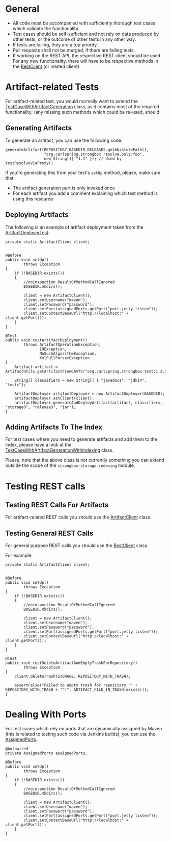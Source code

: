 # General

* All code must be accompanied with sufficiently thorough test cases which validate the functionality.
* Test cases should be self-sufficient and not rely on data produced by other tests, or the outcome of other tests in any other way.
* If tests are failing, they are a top priority.
* Pull requests shall not be merged, if there are failing tests.
* If working on the REST API, the respective REST client should be used. For any new functionality, there will have to be respective methods in the [RestClient](https://github.com/strongbox/strongbox/blob/master/strongbox-rest-client/src/main/java/org/carlspring/strongbox/client/RestClient.java) (or related client).

# Artifact-related Tests

For artifact-related test, you would normally want to extend the [TestCaseWithArtifactGeneration](https://github.com/strongbox/strongbox/blob/master/strongbox-testing/strongbox-testing-core/src/main/java/org/carlspring/strongbox/testing/TestCaseWithArtifactGeneration.java) class, as it contains most of the required functionality; (any missing such methods which could be re-used, should 

## Generating Artifacts

To generate an artifact, you can use the following code:

    generateArtifact(REPOSITORY_BASEDIR_RELEASES.getAbsolutePath(),
                     "org.carlspring.strongbox.resolve.only:foo",
                     new String[]{ "1.1" }); // Used by testResolveViaProxy()

If you're generating this from your test's `setUp` method, please, make sure that:
* The artifact generation part is only invoked once
* For each artifact you add a comment explaining which test method is using this resource

## Deploying Artifacts

The following is an example of artifact deployment taken from the [ArtifactDeployerTest](https://github.com/strongbox/strongbox/blob/master/strongbox-testing/strongbox-testing-core/src/test/java/org/carlspring/strongbox/artifact/generator/ArtifactDeployerTest.java):


    private static ArtifactClient client;
    
    
    @Before
    public void setUp()
            throws Exception
    {
        if (!BASEDIR.exists())
        {
            //noinspection ResultOfMethodCallIgnored
            BASEDIR.mkdirs();

            client = new ArtifactClient();
            client.setUsername("maven");
            client.setPassword("password");
            client.setPort(assignedPorts.getPort("port.jetty.listen"));
            client.setContextBaseUrl("http://localhost:" + client.getPort());
        }
    }

    @Test
    public void testArtifactDeployment()
            throws ArtifactOperationException,
                   IOException,
                   NoSuchAlgorithmException,
                   XmlPullParserException
    {
        Artifact artifact = ArtifactUtils.getArtifactFromGAVTC("org.carlspring.strongbox:test:1.2.3");

        String[] classifiers = new String[] { "javadocs", "jdk14", "tests"};

        ArtifactDeployer artifactDeployer = new ArtifactDeployer(BASEDIR);
        artifactDeployer.setClient(client);
        artifactDeployer.generateAndDeployArtifact(artifact, classifiers, "storage0", "releases", "jar");
    }


## Adding Artifacts To The Index

For test cases where you need to generate artifacts and add them to the index, please have a look at the [TestCaseWithArtifactGenerationWithIndexing](https://github.com/strongbox/strongbox/blob/master/strongbox-storage/strongbox-storage-indexing/src/test/java/org/carlspring/strongbox/testing/TestCaseWithArtifactGenerationWithIndexing.java) class.

Please, note that the above class is not currently something you can extend outside the scope of the `strongbox-storage-indexing` module.

# Testing REST calls

## Testing REST Calls For Artifacts

For artifact-related REST calls you should use the [ArtifactClient](https://github.com/strongbox/strongbox/blob/master/strongbox-client/src/main/java/org/carlspring/strongbox/client/ArtifactClient.java) class.

## Testing General REST Calls

For general purpose REST calls you should use the [RestClient](https://github.com/strongbox/strongbox/blob/master/strongbox-rest-client/src/main/java/org/carlspring/strongbox/client/RestClient.java) class.

For example:

    private static ArtifactClient client;
    
    
    @Before
    public void setUp()
            throws Exception
    {
        if (!BASEDIR.exists())
        {
            //noinspection ResultOfMethodCallIgnored
            BASEDIR.mkdirs();

            client = new ArtifactClient();
            client.setUsername("maven");
            client.setPassword("password");
            client.setPort(assignedPorts.getPort("port.jetty.listen"));
            client.setContextBaseUrl("http://localhost:" + client.getPort());
        }
    }

    @Test
    public void testDeleteArtifactAndEmptyTrashForRepository()
            throws Exception
    {
        client.deleteTrash(STORAGE, REPOSITORY_WITH_TRASH);

        assertFalse("Failed to empty trash for repository '" + REPOSITORY_WITH_TRASH + "'!", ARTIFACT_FILE_IN_TRASH.exists());
    }

# Dealing With Ports

For test cases which rely on ports that are dynamically assigned by Maven (this is related to testing such code via Jenkins builds), you can use the [AssignedPorts](https://github.com/strongbox/strongbox/blob/master/strongbox-testing/strongbox-testing-core/src/main/java/org/carlspring/strongbox/testing/AssignedPorts.java).

    @Autowired
    private AssignedPorts assignedPorts;
    
    @Before
    public void setUp()
            throws Exception
    {
        if (!BASEDIR.exists())
        {
            //noinspection ResultOfMethodCallIgnored
            BASEDIR.mkdirs();

            client = new ArtifactClient();
            client.setUsername("maven");
            client.setPassword("password");
            client.setPort(assignedPorts.getPort("port.jetty.listen"));
            client.setContextBaseUrl("http://localhost:" + client.getPort());
        }
    }
